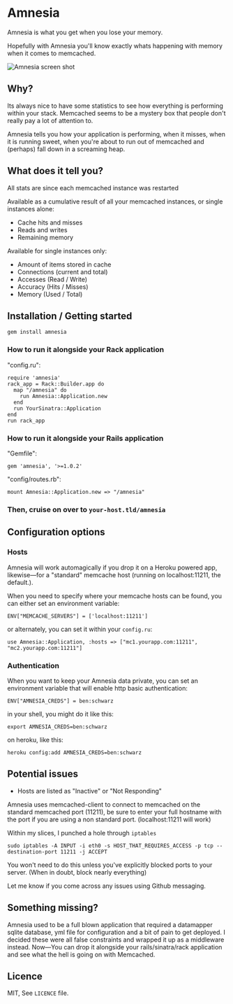 # Amnesia

Amnesia is what you get when you lose your memory. 

Hopefully with Amnesia you'll know exactly whats happening with memory when it comes to memcached.

![Amnesia screen shot](http://farm5.static.flickr.com/4125/5030135910_698fdb4514_z_d.jpg "Amnesia")

## Why?

Its always nice to have some statistics to see how everything is performing within your stack. Memcached seems to be a  mystery box that people don't really pay a lot of attention to.

Amnesia tells you how your application is performing, when it misses, when it is running sweet, when you're about to run out of memcached and (perhaps) fall down in a screaming heap.

## What does it tell you? 

All stats are since each memcached instance was restarted

Available as a cumulative result of all your memcached instances, or single instances alone:

* Cache hits and misses
* Reads and writes
* Remaining memory


Available for single instances only: 

* Amount of items stored in cache
* Connections (current and total)
* Accesses (Read / Write)
* Accuracy (Hits / Misses)
* Memory (Used / Total)

## Installation / Getting started

    gem install amnesia

### How to run it alongside your Rack application

"config.ru":
  
    require 'amnesia'
    rack_app = Rack::Builder.app do
      map "/amnesia" do
        run Amnesia::Application.new
      end
      run YourSinatra::Application
    end
    run rack_app 

### How to run it alongside your Rails application

"Gemfile":

    gem 'amnesia', '>=1.0.2'


"config/routes.rb":

    mount Amnesia::Application.new => "/amnesia" 


### Then, cruise on over to `your-host.tld/amnesia`


## Configuration options

### Hosts
Amnesia will work automagically if you drop it on a Heroku powered app, likewise—for a "standard" memcache host (running on localhost:11211, the default.).

When you need to specify where your memcache hosts can be found, you can either set an environment variable: 

    ENV["MEMCACHE_SERVERS"] = ['localhost:11211']

or alternately, you can set it within your `config.ru`:

    use Amnesia::Application, :hosts => ["mc1.yourapp.com:11211", "mc2.yourapp.com:11211"]

### Authentication

When you want to keep your Amnesia data private, you can set an environment variable that will enable http basic authentication: 

    ENV["AMNESIA_CREDS"] = ben:schwarz
    
in your shell, you might do it like this: 

    export AMNESIA_CREDS=ben:schwarz
    
on heroku, like this:

    heroku config:add AMNESIA_CREDS=ben:schwarz

## Potential issues

* Hosts are listed as "Inactive" or "Not Responding"

Amnesia uses memcached-client to connect to memcached on the standard memcached port (11211), be sure to enter your
full hostname with the port if you are using a non standard port. (localhost:11211 will work)

Within my slices, I punched a hole through `iptables`

    sudo iptables -A INPUT -i eth0 -s HOST_THAT_REQUIRES_ACCESS -p tcp --destination-port 11211 -j ACCEPT

You won't need to do this unless you've explicitly blocked ports to your server. (When in doubt, block nearly everything)

Let me know if you come across any issues using Github messaging.

## Something missing? 

Amnesia used to be a full blown application that required a datamapper sqlite database, yml file for configuration and a bit of pain to get deployed. I decided these were all false constraints and wrapped it up as a middleware instead. Now—You can drop it alongside your rails/sinatra/rack application and see what the hell is going on with Memcached. 

## Licence

MIT, See `LICENCE` file.